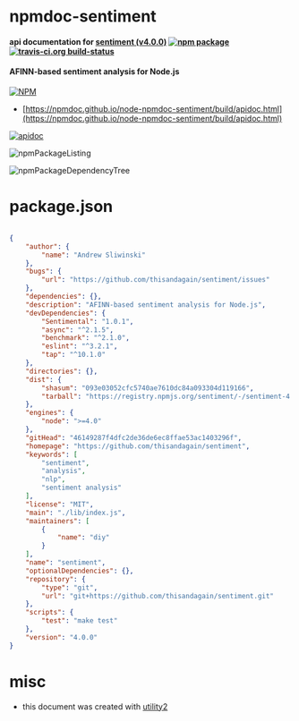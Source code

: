 # npmdoc-sentiment

#### api documentation for  [sentiment (v4.0.0)](https://github.com/thisandagain/sentiment)  [![npm package](https://img.shields.io/npm/v/npmdoc-sentiment.svg?style=flat-square)](https://www.npmjs.org/package/npmdoc-sentiment) [![travis-ci.org build-status](https://api.travis-ci.org/npmdoc/node-npmdoc-sentiment.svg)](https://travis-ci.org/npmdoc/node-npmdoc-sentiment)

#### AFINN-based sentiment analysis for Node.js

[![NPM](https://nodei.co/npm/sentiment.png?downloads=true&downloadRank=true&stars=true)](https://www.npmjs.com/package/sentiment)

- [https://npmdoc.github.io/node-npmdoc-sentiment/build/apidoc.html](https://npmdoc.github.io/node-npmdoc-sentiment/build/apidoc.html)

[![apidoc](https://npmdoc.github.io/node-npmdoc-sentiment/build/screenCapture.buildCi.browser.%252Ftmp%252Fbuild%252Fapidoc.html.png)](https://npmdoc.github.io/node-npmdoc-sentiment/build/apidoc.html)

![npmPackageListing](https://npmdoc.github.io/node-npmdoc-sentiment/build/screenCapture.npmPackageListing.svg)

![npmPackageDependencyTree](https://npmdoc.github.io/node-npmdoc-sentiment/build/screenCapture.npmPackageDependencyTree.svg)



# package.json

```json

{
    "author": {
        "name": "Andrew Sliwinski"
    },
    "bugs": {
        "url": "https://github.com/thisandagain/sentiment/issues"
    },
    "dependencies": {},
    "description": "AFINN-based sentiment analysis for Node.js",
    "devDependencies": {
        "Sentimental": "1.0.1",
        "async": "^2.1.5",
        "benchmark": "^2.1.0",
        "eslint": "^3.2.1",
        "tap": "^10.1.0"
    },
    "directories": {},
    "dist": {
        "shasum": "093e03052cfc5740ae7610dc84a093304d119166",
        "tarball": "https://registry.npmjs.org/sentiment/-/sentiment-4.0.0.tgz"
    },
    "engines": {
        "node": ">=4.0"
    },
    "gitHead": "46149287f4dfc2de36de6ec8ffae53ac1403296f",
    "homepage": "https://github.com/thisandagain/sentiment",
    "keywords": [
        "sentiment",
        "analysis",
        "nlp",
        "sentiment analysis"
    ],
    "license": "MIT",
    "main": "./lib/index.js",
    "maintainers": [
        {
            "name": "diy"
        }
    ],
    "name": "sentiment",
    "optionalDependencies": {},
    "repository": {
        "type": "git",
        "url": "git+https://github.com/thisandagain/sentiment.git"
    },
    "scripts": {
        "test": "make test"
    },
    "version": "4.0.0"
}
```



# misc
- this document was created with [utility2](https://github.com/kaizhu256/node-utility2)
